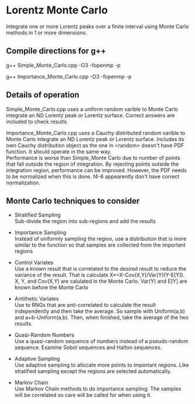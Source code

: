 # Lorentz Monte Carlo

Integrate one or more Lorentz peaks over a finite interval using Monte Carlo methods in 1 or more dimensions.

## Compile directions for g++

g++ Simple_Monte_Carlo.cpp -O3 -fopenmp -p

g++ Importance_Monte_Carlo.cpp -O3 -fopenmp -p

## Details of operation

Simple_Monte_Carlo.cpp uses a uniform random varible to Monte Carlo integrate an ND Lorentz peak or Lorentz surface. Correct answers are included to check results.

Importance_Monte_Carlo.cpp uses a Cauchy distributed random varible to Monte Carlo integrate an ND Lorentz peak or Lorentz surface. Includes its own Cauchy distribution object as the one in \<random\> doesn't have PDF function. It should operate in the same way.  
Performance is worse than Simple_Monte Carlo due to number of points that fall outside the region of integration. By rejecting points outside the integration region, performance can be improved. However, the PDF needs to be normalized when this is done. f4-6 appearently don't have correct normalization.

## Monte Carlo techniques to consider

* Stratified Sampling  
Sub-divide the region into sub-regions and add the results

* Importance Sampling  
Instead of uniformly sampling the region, use a distribution that is more similar to the function so that samples are collected from the important regions

* Control Variates  
Use a known result that is correlated to the desired result to reduce the variance of the result. That is calculate X*=X-Cov(X,Y)/Var(Y)(Y-E[Y]). X, Y, and Cov(X,Y) are calulated in the Monte Carlo. Var(Y) and E[Y] are known before the Monte Carlo

* Antithetic Variates  
Use to RNGs that are anti-correlated to calculate the result independently and then take the average. So sample with Uniform(a,b) and a+b-Uniform(a,b). Then, when finished, take the average of the two results.

* Quasi-Random Numbers  
Use a quasi-random sequence of numbers instead of a pseudo-random sequence. Examine Sobol sequences and Halton sequences.

* Adaptive Sampling  
 Use adaptive sampling to allocate more points to important regions. Like stratified sampling except the regions are selected automatically.

* Markov Chain  
Use Markov Chain methods to do importance sampling. The samples will be correlated so care will be called for when using it.
